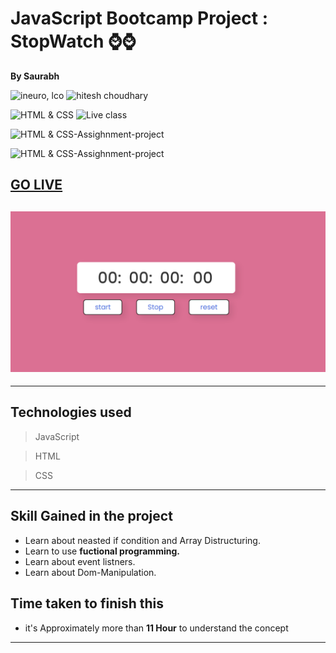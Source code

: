 
# JavaScript Bootcamp Project : StopWatch ⌚⌚ 

**By Saurabh**

![ineuro, lco](https://img.shields.io/badge/iNeuron-LCO-green)
![hitesh choudhary](https://img.shields.io/badge/Hitesh--Choudhary-Full--stack--JS--bootcamp-red)

![HTML & CSS](https://img.shields.io/badge/HTML-CSS-orange)
![Live class](https://img.shields.io/badge/LIVE--CLASS-PROJECT--lightgrey)

![HTML & CSS-Assighnment-project](https://img.shields.io/badge/HTML--CSS--Javascript-red)

![HTML & CSS-Assighnment-project](https://img.shields.io/badge/Responsive-Ineuron--Assignment-blue)

## [GO LIVE](https://naming-conversion.netlify.app/)

## ![website](./Images/Screenshot%202022-11-05%20210252.png)

---

## Technologies used

> JavaScript

> HTML

> CSS
---
## **Skill Gained in the project**

- Learn about neasted if condition and Array Distructuring.
- Learn to use **fuctional programming.** 
- Learn about event listners.
- Learn about Dom-Manipulation.

## **Time taken to finish this**

- it's Approximately more than **11 Hour** to understand the concept

---